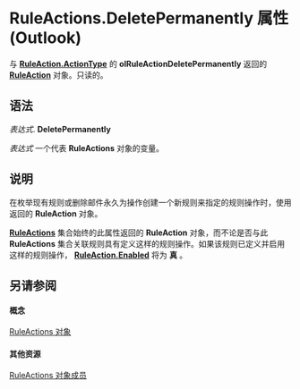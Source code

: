 
# RuleActions.DeletePermanently 属性 (Outlook)

与 **[RuleAction.ActionType](5701cd66-2f45-ae24-12b8-fc5e27bf8742.md)** 的 **olRuleActionDeletePermanently** 返回的 **[RuleAction](6451788f-e5ed-239c-a34d-b564b52d8955.md)** 对象。只读的。


## 语法

 _表达式_. **DeletePermanently**

 _表达式_ 一个代表 **RuleActions** 对象的变量。


## 说明

在枚举现有规则或删除邮件永久为操作创建一个新规则来指定的规则操作时，使用返回的 **RuleAction** 对象。

 **[RuleActions](82ba76cd-86a4-3372-cb51-2df1d58c8b71.md)** 集合始终的此属性返回的 **RuleAction** 对象，而不论是否与此 **RuleActions** 集合关联规则具有定义这样的规则操作。如果该规则已定义并启用这样的规则操作， **[RuleAction.Enabled](795374af-a8de-b771-97df-3d9e82949af0.md)** 将为 **真** 。


## 另请参阅


#### 概念


[RuleActions 对象](82ba76cd-86a4-3372-cb51-2df1d58c8b71.md)
#### 其他资源


[RuleActions 对象成员](ea4c7acb-2ce2-ecf9-046f-2eb48d4935bb.md)